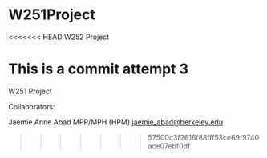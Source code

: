 # W251Project
<<<<<<< HEAD
W252 Project

This is a commit attempt 3
=======
W251 Project

Collaborators:

Jaemie Anne Abad
MPP/MPH (HPM)
jaemie_abad@berkeley.edu
>>>>>>> 57500c3f2616f88fff53ce69f9740ace07ebf0df
